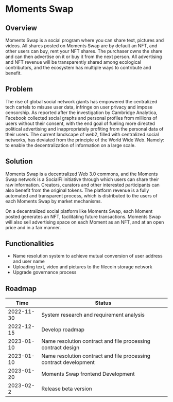 # Moments Swap

## Overview

Moments Swap is a social program where you can share text, pictures and videos. All shares posted on Moments Swap are by default an NFT, and other users can buy, rent your NFT shares. The purchaser owns the share and can then advertise on it or buy it from the next person. All advertising and NFT revenue will be transparently shared among ecological contributors, and the ecosystem has multiple ways to contribute and benefit.

## Problem

The rise of global social network giants has empowered the centralized tech cartels to misuse user data, infringe on user privacy and impose censorship. As reported after the investigation by Cambridge Analytica, Facebook collected social graphs and personal profiles from millions of users without their consent, with the end goal of fueling more directed political advertising and inappropriately profiting from the personal data of their users. The current landscape of web2, filled with centralized social networks, has deviated from the principle of the World Wide Web. Namely: to enable the decentralization of information on a large scale.

## Solution
Moments Swap is a decentralized Web 3.0 commons, and the Moments Swap network is a SocialFi initiative through which users can share their raw information. Creators, curators and other interested participants can also benefit from the original tokens. The platform revenue is a fully automated and transparent process, which is distributed to the users of each Moments Swap by market mechanisms.

On a decentralized social platform like Moments Swap, each Moment posted generates an NFT, facilitating future transactions. Moments Swap will also sell advertising space on each Moment as an NFT, and at an open price and in a fair manner.

## Functionalities
* Name resolution system to achieve mutual conversion of user address and user name
* Uploading text, video and pictures to the filecoin storage network
* Upgrade governance process

## Roadmap
| Time  | Status |
| ------------- | ------------- |
| 2022-11-30  | System research and requirement analysis |
| 2022-12-15  | Develop roadmap |
| 2023-01-10  |  Name resolution contract and file processing contract design |
| 2023-01-10  |  Name resolution contract and file processing contract development |
| 2023-01-20  |  Moments Swap frontend Development |
| 2023-02-2   |  Release beta version |
